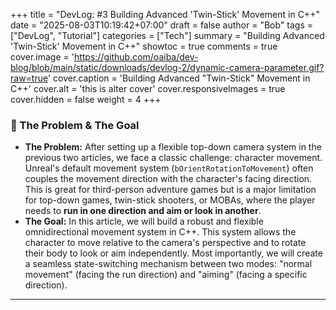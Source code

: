 ﻿+++
title = "DevLog: #3 Building Advanced 'Twin-Stick' Movement in C++"
date = "2025-08-03T10:19:42+07:00"
draft = false 
author = "Bob"
tags = ["DevLog", "Tutorial"]
categories = ["Tech"]
summary = "Building Advanced 'Twin-Stick' Movement in C++"
showtoc = true
comments = true
cover.image = 'https://github.com/oaiba/dev-blog/blob/main/static/downloads/devlog-2/dynamic-camera-parameter.gif?raw=true'
cover.caption = 'Building Advanced "Twin-Stick" Movement in C++'
cover.alt = 'this is alter cover'
cover.responsiveImages = true
cover.hidden = false
weight = 4
+++

### 🎯 The Problem & The Goal
*   **The Problem:** After setting up a flexible top-down camera system in the previous two articles, we face a classic challenge: character movement. Unreal's default movement system (`bOrientRotationToMovement`) often couples the movement direction with the character's facing direction. This is great for third-person adventure games but is a major limitation for top-down games, twin-stick shooters, or MOBAs, where the player needs to **run in one direction and aim or look in another**.
*   **The Goal:** In this article, we will build a robust and flexible omnidirectional movement system in C++. This system allows the character to move relative to the camera's perspective and to rotate their body to look or aim independently. Most importantly, we will create a seamless state-switching mechanism between two modes: "normal movement" (facing the run direction) and "aiming" (facing a specific direction).
* * *